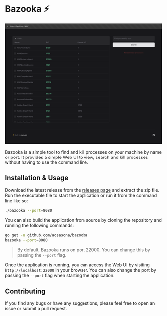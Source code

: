 # Bazooka ⚡️

![Bazooka](./assets/screenshot.png)

Bazooka is a simple tool to find and kill processes on your machine by name or port. It provides a simple Web UI to view, search and kill processes without having to use the command line.

## Installation & Usage

Download the latest release from the [releases page](https://github.com/aosasona/bazooka/releases) and extract the zip file. Run the executable file to start the application or run it from the command line like so:

```bash
./bazooka --port=8080
```

You can also build the application from source by cloning the repository and running the following commands:

```bash
go get -u github.com/aosasona/bazooka
bazooka --port=8080
```

> By default, Bazooka runs on port 22000. You can change this by passing the `--port` flag.

Once the application is running, you can access the Web UI by visiting `http://localhost:22000` in your browser. You can also change the port by passing the `--port` flag when starting the application.

## Contributing

If you find any bugs or have any suggestions, please feel free to open an issue or submit a pull request.
